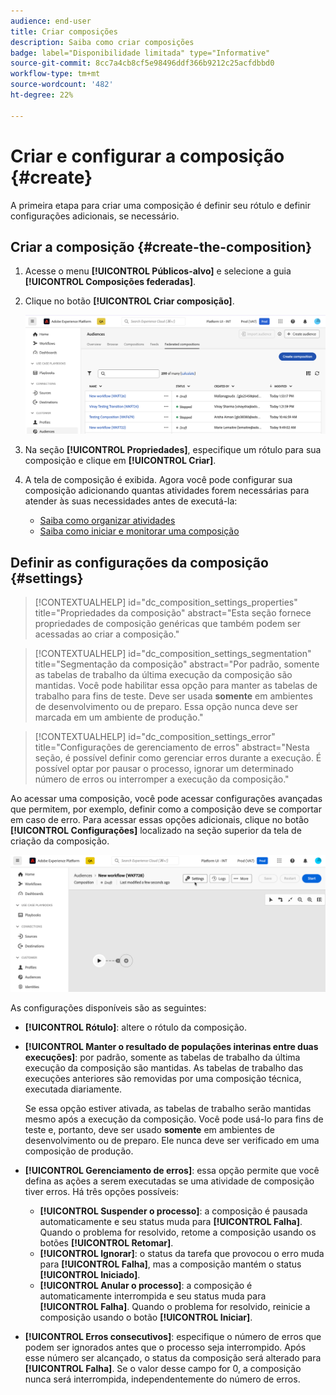 ```yaml
---
audience: end-user
title: Criar composições
description: Saiba como criar composições
badge: label="Disponibilidade limitada" type="Informative"
source-git-commit: 8cc7a4cb8cf5e98496ddf366b9212c25acfdbbd0
workflow-type: tm+mt
source-wordcount: '482'
ht-degree: 22%

---
```



# Criar e configurar a composição {#create}

A primeira etapa para criar uma composição é definir seu rótulo e definir configurações adicionais, se necessário.

## Criar a composição {#create-the-composition}

1. Acesse o menu **[!UICONTROL Públicos-alvo]** e selecione a guia **[!UICONTROL Composições federadas]**.

1. Clique no botão **[!UICONTROL Criar composição]**.

   ![](assets/composition-create.png)

1. Na seção **[!UICONTROL Propriedades]**, especifique um rótulo para sua composição e clique em **[!UICONTROL Criar]**.

1. A tela de composição é exibida. Agora você pode configurar sua composição adicionando quantas atividades forem necessárias para atender às suas necessidades antes de executá-la:

   * [Saiba como organizar atividades](#action-activities)
   * [Saiba como iniciar e monitorar uma composição](#save)

## Definir as configurações da composição {#settings}

>[!CONTEXTUALHELP]
>id="dc_composition_settings_properties"
>title="Propriedades da composição"
>abstract="Esta seção fornece propriedades de composição genéricas que também podem ser acessadas ao criar a composição."

>[!CONTEXTUALHELP]
>id="dc_composition_settings_segmentation"
>title="Segmentação da composição"
>abstract="Por padrão, somente as tabelas de trabalho da última execução da composição são mantidas. Você pode habilitar essa opção para manter as tabelas de trabalho para fins de teste. Deve ser usada **somente** em ambientes de desenvolvimento ou de preparo. Essa opção nunca deve ser marcada em um ambiente de produção."

>[!CONTEXTUALHELP]
>id="dc_composition_settings_error"
>title="Configurações de gerenciamento de erros"
>abstract="Nesta seção, é possível definir como gerenciar erros durante a execução. É possível optar por pausar o processo, ignorar um determinado número de erros ou interromper a execução da composição."

Ao acessar uma composição, você pode acessar configurações avançadas que permitem, por exemplo, definir como a composição deve se comportar em caso de erro. Para acessar essas opções adicionais, clique no botão **[!UICONTROL Configurações]** localizado na seção superior da tela de criação da composição.

![](assets/composition-create-settings.png)

As configurações disponíveis são as seguintes:

* **[!UICONTROL Rótulo]**: altere o rótulo da composição.

* **[!UICONTROL Manter o resultado de populações interinas entre duas execuções]**: por padrão, somente as tabelas de trabalho da última execução da composição são mantidas. As tabelas de trabalho das execuções anteriores são removidas por uma composição técnica, executada diariamente.

  Se essa opção estiver ativada, as tabelas de trabalho serão mantidas mesmo após a execução da composição. Você pode usá-lo para fins de teste e, portanto, deve ser usado **somente** em ambientes de desenvolvimento ou de preparo. Ele nunca deve ser verificado em uma composição de produção.

* **[!UICONTROL Gerenciamento de erros]**: essa opção permite que você defina as ações a serem executadas se uma atividade de composição tiver erros. Há três opções possíveis:

   * **[!UICONTROL Suspender o processo]**: a composição é pausada automaticamente e seu status muda para **[!UICONTROL Falha]**. Quando o problema for resolvido, retome a composição usando os botões **[!UICONTROL Retomar]**.
   * **[!UICONTROL Ignorar]**: o status da tarefa que provocou o erro muda para **[!UICONTROL Falha]**, mas a composição mantém o status **[!UICONTROL Iniciado]**.
   * **[!UICONTROL Anular o processo]**: a composição é automaticamente interrompida e seu status muda para **[!UICONTROL Falha]**. Quando o problema for resolvido, reinicie a composição usando o botão **[!UICONTROL Iniciar]**.

* **[!UICONTROL Erros consecutivos]**: especifique o número de erros que podem ser ignorados antes que o processo seja interrompido. Após esse número ser alcançado, o status da composição será alterado para **[!UICONTROL Falha]**. Se o valor desse campo for 0, a composição nunca será interrompida, independentemente do número de erros.
